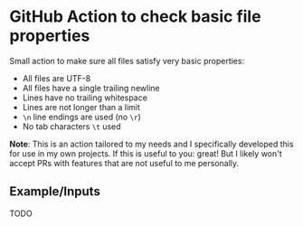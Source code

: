 # GitHub Action to check basic file properties

Small action to make sure all files satisfy very basic properties:

- All files are UTF-8
- All files have a single trailing newline
- Lines have no trailing whitespace
- Lines are not longer than a limit
- `\n` line endings are used (no `\r`)
- No tab characters `\t` used


**Note**:
This is an action tailored to my needs and I specifically developed this for use in my own projects.
If this is useful to you: great!
But I likely won't accept PRs with features that are not useful to me personally.

## Example/Inputs

TODO
